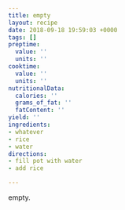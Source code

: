 ```yaml
---
title: empty
layout: recipe
date: 2018-09-18 19:59:03 +0000
tags: []
preptime:
  value: ''
  units: ''
cooktime:
  value: ''
  units: ''
nutritionalData:
  calories: ''
  grams_of_fat: ''
  fatContent: ''
yield: ''
ingredients:
- whatever
- rice
- water
directions:
- fill pot with water
- add rice

---
```

empty.